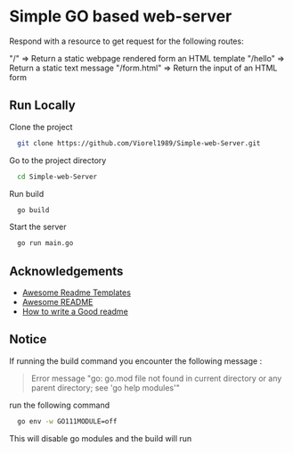 
# Simple GO based web-server

Respond with a resource to get request for the following routes:

"/" => Return a static webpage rendered form an HTML template
"/hello" => Return a static text message
"/form.html" => Return the input of an HTML form




## Run Locally

Clone the project

```bash
  git clone https://github.com/Viorel1989/Simple-web-Server.git
```

Go to the project directory

```bash
  cd Simple-web-Server
```

Run build

```bash
  go build
```

Start the server

```bash
  go run main.go
```


## Acknowledgements

 - [Awesome Readme Templates](https://awesomeopensource.com/project/elangosundar/awesome-README-templates)
 - [Awesome README](https://github.com/matiassingers/awesome-readme)
 - [How to write a Good readme](https://bulldogjob.com/news/449-how-to-write-a-good-readme-for-your-github-project)


## Notice

If running the build command you encounter the following message :

> Error message "go: go.mod file not found in current directory or any parent directory; see 'go help modules'"

run the following command

```bash
  go env -w GO111MODULE=off
```

This will disable go modules and the build will run
